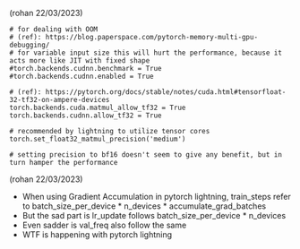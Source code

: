 (rohan 22/03/2023)

```
# for dealing with OOM
# (ref): https://blog.paperspace.com/pytorch-memory-multi-gpu-debugging/
# for variable input size this will hurt the performance, because it acts more like JIT with fixed shape
#torch.backends.cudnn.benchmark = True
#torch.backends.cudnn.enabled = True

# (ref): https://pytorch.org/docs/stable/notes/cuda.html#tensorfloat-32-tf32-on-ampere-devices
torch.backends.cuda.matmul_allow_tf32 = True
torch.backends.cudnn.allow_tf32 = True

# recommended by lightning to utilize tensor cores
torch.set_float32_matmul_precision('medium')

# setting precision to bf16 doesn't seem to give any benefit, but in turn hamper the performance

```

(rohan 22/03/2023)

- When using Gradient Accumulation in pytorch lightning, train_steps refer to
  batch_size_per_device * n_devices * accumulate_grad_batches
- But the sad part is lr_update follows batch_size_per_device * n_devices
- Even sadder is val_freq also follow the same
- WTF is happening with pytorch lightning
